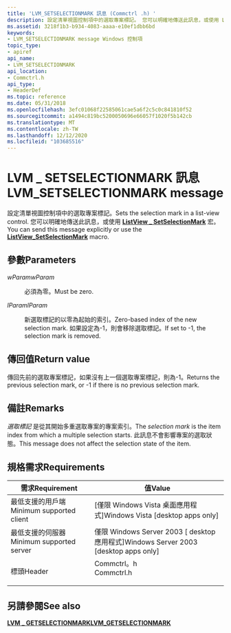 ```yaml
---
title: 'LVM_SETSELECTIONMARK 訊息 (Commctrl .h) '
description: 設定清單視圖控制項中的選取專案標記。 您可以明確地傳送此訊息，或使用 ListView \_ SetSelectionMark 宏。
ms.assetid: 3218f1b3-b934-4083-aaaa-e10ef1dbb6bd
keywords:
- LVM_SETSELECTIONMARK message Windows 控制項
topic_type:
- apiref
api_name:
- LVM_SETSELECTIONMARK
api_location:
- Commctrl.h
api_type:
- HeaderDef
ms.topic: reference
ms.date: 05/31/2018
ms.openlocfilehash: 3efc01068f22585061cae5a6f2c5c0c841810f52
ms.sourcegitcommit: a1494c819bc5200050696e66057f1020f5b142cb
ms.translationtype: MT
ms.contentlocale: zh-TW
ms.lasthandoff: 12/12/2020
ms.locfileid: "103685516"
---
```

# <a name="lvm_setselectionmark-message"></a><span data-ttu-id="39859-105">LVM \_ SETSELECTIONMARK 訊息</span><span class="sxs-lookup"><span data-stu-id="39859-105">LVM\_SETSELECTIONMARK message</span></span>

<span data-ttu-id="39859-106">設定清單視圖控制項中的選取專案標記。</span><span class="sxs-lookup"><span data-stu-id="39859-106">Sets the selection mark in a list-view control.</span></span> <span data-ttu-id="39859-107">您可以明確地傳送此訊息，或使用 [**ListView \_ SetSelectionMark**](/windows/desktop/api/Commctrl/nf-commctrl-listview_setselectionmark) 宏。</span><span class="sxs-lookup"><span data-stu-id="39859-107">You can send this message explicitly or use the [**ListView\_SetSelectionMark**](/windows/desktop/api/Commctrl/nf-commctrl-listview_setselectionmark) macro.</span></span>

## <a name="parameters"></a><span data-ttu-id="39859-108">參數</span><span class="sxs-lookup"><span data-stu-id="39859-108">Parameters</span></span>

<dl> <dt>

<span data-ttu-id="39859-109">*wParam*</span><span class="sxs-lookup"><span data-stu-id="39859-109">*wParam*</span></span> 
</dt> <dd><span data-ttu-id="39859-110">必須為零。</span><span class="sxs-lookup"><span data-stu-id="39859-110">Must be zero.</span></span></dd> <dt>

<span data-ttu-id="39859-111">*lParam*</span><span class="sxs-lookup"><span data-stu-id="39859-111">*lParam*</span></span> 
</dt> <dd>

<span data-ttu-id="39859-112">新選取標記的以零為起始的索引。</span><span class="sxs-lookup"><span data-stu-id="39859-112">Zero-based index of the new selection mark.</span></span> <span data-ttu-id="39859-113">如果設定為-1，則會移除選取標記。</span><span class="sxs-lookup"><span data-stu-id="39859-113">If set to -1, the selection mark is removed.</span></span>

</dd> </dl>

## <a name="return-value"></a><span data-ttu-id="39859-114">傳回值</span><span class="sxs-lookup"><span data-stu-id="39859-114">Return value</span></span>

<span data-ttu-id="39859-115">傳回先前的選取專案標記，如果沒有上一個選取專案標記，則為-1。</span><span class="sxs-lookup"><span data-stu-id="39859-115">Returns the previous selection mark, or -1 if there is no previous selection mark.</span></span>

## <a name="remarks"></a><span data-ttu-id="39859-116">備註</span><span class="sxs-lookup"><span data-stu-id="39859-116">Remarks</span></span>

<span data-ttu-id="39859-117">*選取標記* 是從其開始多重選取專案的專案索引。</span><span class="sxs-lookup"><span data-stu-id="39859-117">The *selection mark* is the item index from which a multiple selection starts.</span></span> <span data-ttu-id="39859-118">此訊息不會影響專案的選取狀態。</span><span class="sxs-lookup"><span data-stu-id="39859-118">This message does not affect the selection state of the item.</span></span>

## <a name="requirements"></a><span data-ttu-id="39859-119">規格需求</span><span class="sxs-lookup"><span data-stu-id="39859-119">Requirements</span></span>



| <span data-ttu-id="39859-120">需求</span><span class="sxs-lookup"><span data-stu-id="39859-120">Requirement</span></span> | <span data-ttu-id="39859-121">值</span><span class="sxs-lookup"><span data-stu-id="39859-121">Value</span></span> |
|-------------------------------------|---------------------------------------------------------------------------------------|
| <span data-ttu-id="39859-122">最低支援的用戶端</span><span class="sxs-lookup"><span data-stu-id="39859-122">Minimum supported client</span></span><br/> | <span data-ttu-id="39859-123">\[僅限 Windows Vista 桌面應用程式\]</span><span class="sxs-lookup"><span data-stu-id="39859-123">Windows Vista \[desktop apps only\]</span></span><br/>                                        |
| <span data-ttu-id="39859-124">最低支援的伺服器</span><span class="sxs-lookup"><span data-stu-id="39859-124">Minimum supported server</span></span><br/> | <span data-ttu-id="39859-125">僅限 Windows Server 2003 \[ desktop 應用程式\]</span><span class="sxs-lookup"><span data-stu-id="39859-125">Windows Server 2003 \[desktop apps only\]</span></span><br/>                                  |
| <span data-ttu-id="39859-126">標頭</span><span class="sxs-lookup"><span data-stu-id="39859-126">Header</span></span><br/>                   | <dl> <span data-ttu-id="39859-127"><dt>Commctrl。h</dt></span><span class="sxs-lookup"><span data-stu-id="39859-127"><dt>Commctrl.h</dt></span></span> </dl> |



## <a name="see-also"></a><span data-ttu-id="39859-128">另請參閱</span><span class="sxs-lookup"><span data-stu-id="39859-128">See also</span></span>

<dl> <dt>

[<span data-ttu-id="39859-129">**LVM \_ GETSELECTIONMARK**</span><span class="sxs-lookup"><span data-stu-id="39859-129">**LVM\_GETSELECTIONMARK**</span></span>](lvm-getselectionmark.md)
</dt> </dl>

 

 





